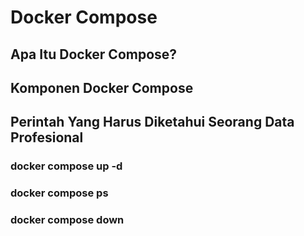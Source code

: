 # Docker Compose

## Apa Itu Docker Compose?

## Komponen Docker Compose

## Perintah Yang Harus Diketahui Seorang Data Profesional

### docker compose up -d

### docker compose ps

### docker compose down

